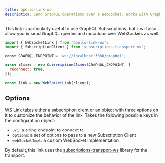 ```yaml
---
title: apollo-link-ws
description: Send GraphQL operations over a WebSocket. Works with GraphQL Subscriptions.
---
```


This link is particularly useful to use GraphQL Subscriptions, but it will also allow you to send GraphQL queries and mutations over WebSockets as well.

```js
import { WebSocketLink } from 'apollo-link-ws';
import { SubscriptionClient } from 'subscriptions-transport-ws';

const GRAPHQL_ENDPOINT = 'ws://localhost:3000/graphql';

const client = new SubscriptionClient(GRAPHQL_ENDPOINT, {
  reconnect: true,
});

const link = new WebSocketLink(client);
```

## Options

WS Link takes either a subscription client or an object with three options on it to customize the behavior of the link. Takes the following possible keys in the configuration object:

- `uri`: a string endpoint to connect to
- `options`: a set of options to pass to a new Subscription Client
- `webSocketImpl`: a custom WebSocket implementation

By default, this link uses the [subscriptions-transport-ws](https://github.com/apollographql/subscriptions-transport-ws) library for the transport.
